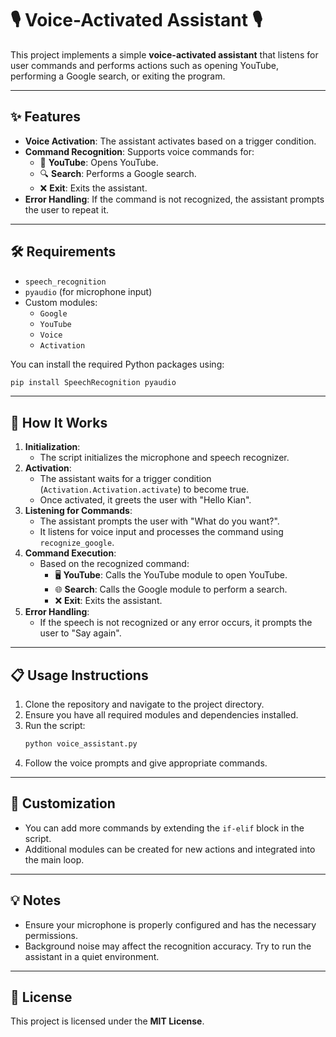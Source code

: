 # 🎙️ **Voice-Activated Assistant** 🎙️

This project implements a simple **voice-activated assistant** that listens for user commands and performs actions such as opening YouTube, performing a Google search, or exiting the program.

---

## ✨ **Features**

- **Voice Activation**: The assistant activates based on a trigger condition.
- **Command Recognition**: Supports voice commands for:
  - 🔗 **YouTube**: Opens YouTube.
  - 🔍 **Search**: Performs a Google search.
  - ❌ **Exit**: Exits the assistant.
- **Error Handling**: If the command is not recognized, the assistant prompts the user to repeat it.

---

## 🛠️ **Requirements**

- `speech_recognition`
- `pyaudio` (for microphone input)
- Custom modules:
  - `Google`
  - `YouTube`
  - `Voice`
  - `Activation`

You can install the required Python packages using:
```bash
pip install SpeechRecognition pyaudio
```

---

## 🚀 **How It Works**

1. **Initialization**:
   - The script initializes the microphone and speech recognizer.
2. **Activation**:
   - The assistant waits for a trigger condition (`Activation.Activation.activate`) to become true.
   - Once activated, it greets the user with "Hello Kian".
3. **Listening for Commands**:
   - The assistant prompts the user with "What do you want?".
   - It listens for voice input and processes the command using `recognize_google`.
4. **Command Execution**:
   - Based on the recognized command:
     - 🖥️ **YouTube**: Calls the YouTube module to open YouTube.
     - 🌐 **Search**: Calls the Google module to perform a search.
     - ❌ **Exit**: Exits the assistant.
5. **Error Handling**:
   - If the speech is not recognized or any error occurs, it prompts the user to "Say again".

---

## 📋 **Usage Instructions**

1. Clone the repository and navigate to the project directory.
2. Ensure you have all required modules and dependencies installed.
3. Run the script:
   ```bash
   python voice_assistant.py
   ```
4. Follow the voice prompts and give appropriate commands.

---

## 🔧 **Customization**

- You can add more commands by extending the `if-elif` block in the script.
- Additional modules can be created for new actions and integrated into the main loop.

---

## 💡 **Notes**

- Ensure your microphone is properly configured and has the necessary permissions.
- Background noise may affect the recognition accuracy. Try to run the assistant in a quiet environment.

---

## 📄 **License**

This project is licensed under the **MIT License**.

